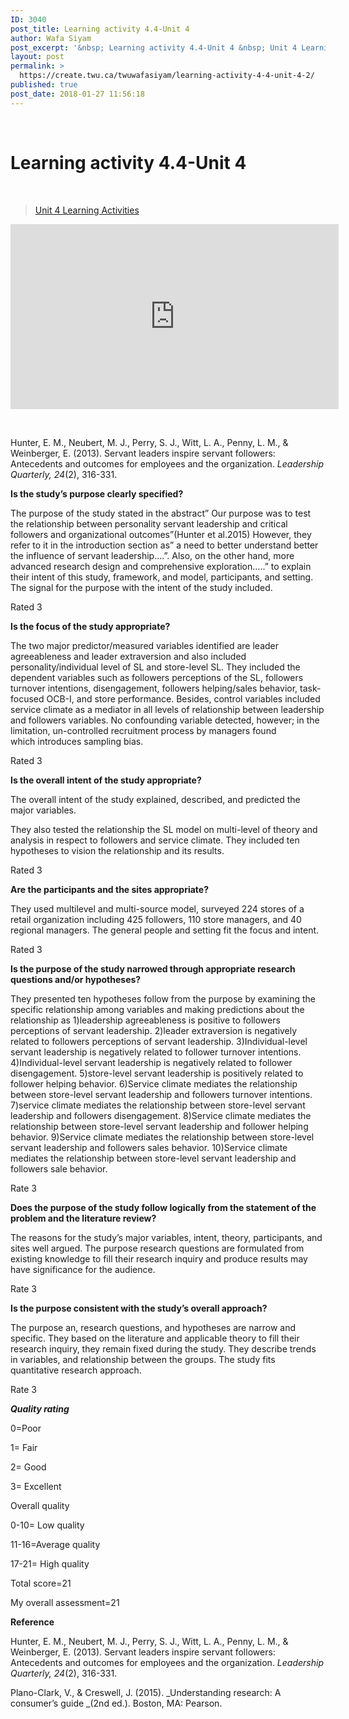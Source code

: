 ```yaml
---
ID: 3040
post_title: Learning activity 4.4-Unit 4
author: Wafa Siyam
post_excerpt: '&nbsp; Learning activity 4.4-Unit 4 &nbsp; Unit 4 Learning Activities &nbsp; Hunter, E. M., Neubert, M. J., Perry, S. J., Witt, L. A., Penny, L. M., &amp; Weinberger, E. (2013). Servant leaders inspire servant followers: Antecedents and outcomes for employees and the organization.&nbsp;Leadership Quarterly, 24(2), 316-331. Is the study&rsquo;s purpose clearly specified? The purpose of &hellip; <p><a href="https://create.twu.ca/twuwafasiyam/learning-activity-4-4-unit-4-2/">Continue reading<span> "Learning activity 4.4-Unit 4"</span></a></p>'
layout: post
permalink: >
  https://create.twu.ca/twuwafasiyam/learning-activity-4-4-unit-4-2/
published: true
post_date: 2018-01-27 11:56:18
---
```

&nbsp;

<h1><strong>Learning activity 4.4-Unit 4</strong></h1>

&nbsp;

<blockquote class="wp-embedded-content" data-secret="Y9nLnBzeUj"><a href="https://create.twu.ca/ldrs591/unit-4-learning-activities/">Unit 4 Learning Activities</a></p></blockquote>



<iframe class="wp-embedded-content" sandbox="allow-scripts" security="restricted" src="https://create.twu.ca/ldrs591/unit-4-learning-activities/embed/#?secret=Y9nLnBzeUj" data-secret="Y9nLnBzeUj" width="525" height="296" title="&#8220;Unit 4 Learning Activities&#8221; &#8212; Leadership 591: Scholarly Inquiry" frameborder="0" marginwidth="0" marginheight="0" scrolling="no"></iframe>

&nbsp;

Hunter, E. M., Neubert, M. J., Perry, S. J., Witt, L. A., Penny, L. M., &amp; Weinberger, E. (2013). Servant leaders inspire servant followers: Antecedents and outcomes for employees and the organization. <em>Leadership Quarterly, 24</em>(2), 316-331.

<strong>Is the study’s purpose clearly specified?</strong>

The purpose of the study stated in the abstract&#8221; Our purpose was to test the relationship between personality servant leadership and critical followers and organizational outcomes&#8221;(Hunter et al.2015) However, they refer to it in the introduction section as&#8221; a need to better understand better the influence of servant leadership&#8230;.&#8221;. Also, on the other hand, more advanced research design and comprehensive exploration&#8230;..&#8221; to explain their intent of this study, framework, and model, participants, and setting.  The signal for the purpose with the intent of the study included.

Rated 3

<strong>Is the focus of the study appropriate?</strong>

The two major predictor/measured variables identified are leader agreeableness and leader extraversion and also included personality/individual level of SL and store-level SL. They included the dependent variables such as followers perceptions of the SL, followers turnover intentions, disengagement, followers helping/sales behavior, task-focused OCB-I, and store performance. Besides, control variables included service climate as a mediator in all levels of relationship between leadership and followers variables. No confounding variable detected, however; in the limitation, un-controlled recruitment process by managers found which introduces sampling bias.

Rated 3

<strong>Is the overall intent of the study appropriate?</strong>

The overall intent of the study explained, described, and predicted the major variables.

They also tested the relationship the SL model on multi-level of theory and analysis in respect to followers and service climate. They included ten hypotheses to vision the relationship and its results.

Rated 3

<strong>Are the participants and the sites appropriate?</strong>

They used multilevel and multi-source model, surveyed 224 stores of a retail organization including 425 followers, 110 store managers, and 40 regional managers. The general people and setting fit the focus and intent.

Rated 3

<strong>Is the purpose of the study narrowed through appropriate research questions and/or hypotheses?</strong>

They presented ten hypotheses follow from the purpose by examining the specific relationship among variables and making predictions about the relationship as 1)leadership agreeableness is positive to followers perceptions of servant leadership. 2)leader extraversion is negatively related to followers perceptions of servant leadership. 3)Individual-level servant leadership is negatively related to follower turnover intentions. 4)Individual-level servant leadership is negatively related to follower disengagement. 5)store-level servant leadership is positively related to follower helping behavior. 6)Service climate mediates the relationship between store-level servant leadership and followers turnover intentions. 7)service climate mediates the relationship between store-level servant leadership and followers disengagement. 8)Service climate mediates the relationship between store-level servant leadership and follower helping behavior. 9)Service climate mediates the relationship between store-level servant leadership and followers sales behavior. 10)Service climate mediates the relationship between store-level servant leadership and followers sale behavior.

Rate 3

<strong>Does the purpose of the study follow logically from the statement of the problem and the literature review?</strong>

The reasons for the study&#8217;s major variables, intent, theory, participants, and sites well argued. The purpose research questions are formulated from existing knowledge to fill their research inquiry and produce results may have significance for the audience.

Rate 3

<strong>Is the purpose consistent with the study’s overall approach?</strong>

The purpose an, research questions, and hypotheses are narrow and specific. They based on the literature and applicable theory to fill their research inquiry, they remain fixed during the study. They describe trends in variables, and relationship between the groups. The study fits quantitative research approach.

Rate 3

<strong><em>Quality rating</em></strong>

0=Poor

1= Fair

2= Good

3= Excellent

Overall quality

0-10= Low quality

11-16=Average quality

17-21= High quality

Total score=21

My overall assessment=21

<strong>Reference</strong>

Hunter, E. M., Neubert, M. J., Perry, S. J., Witt, L. A., Penny, L. M., &amp; Weinberger, E. (2013). Servant leaders inspire servant followers: Antecedents and outcomes for employees and the organization. <em>Leadership Quarterly, 24</em>(2), 316-331.

Plano-Clark, V., &amp; Creswell, J. (2015). _Understanding research: A consumer’s guide _(2nd ed.). Boston, MA: Pearson.

&nbsp;

&nbsp;

&nbsp;